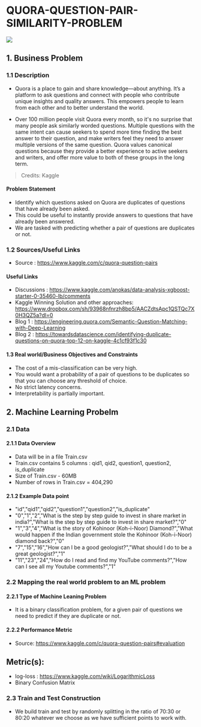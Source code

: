 # QUORA-QUESTION-PAIR-SIMILARITY-PROBLEM
<img src="https://www.learnopencv.com/wp-content/uploads/2018/12/Quora-Post-Image.jpg">

## 1. Business Problem 
### 1.1 Description 
- Quora is a place to gain and share knowledge—about anything. It’s a platform to ask questions and connect with people who contribute unique insights and quality answers. This empowers people to learn from each other and to better understand the world.

- Over 100 million people visit Quora every month, so it's no surprise that many people ask similarly worded questions. Multiple questions with the same intent can cause seekers to spend more time finding the best answer to their question, and make writers feel they need to answer multiple versions of the same question. Quora values canonical questions because they provide a better experience to active seekers and writers, and offer more value to both of these groups in the long term.


> Credits: Kaggle

#### Problem Statement

- Identify which questions asked on Quora are duplicates of questions that have already been asked.
- This could be useful to instantly provide answers to questions that have already been answered.
- We are tasked with predicting whether a pair of questions are duplicates or not.
### 1.2 Sources/Useful Links
- Source : https://www.kaggle.com/c/quora-question-pairs 

#### Useful Links
- Discussions : https://www.kaggle.com/anokas/data-analysis-xgboost-starter-0-35460-lb/comments
- Kaggle Winning Solution and other approaches: https://www.dropbox.com/sh/93968nfnrzh8bp5/AACZdtsApc1QSTQc7X0H3QZ5a?dl=0
- Blog 1 : https://engineering.quora.com/Semantic-Question-Matching-with-Deep-Learning
- Blog 2 : https://towardsdatascience.com/identifying-duplicate-questions-on-quora-top-12-on-kaggle-4c1cf93f1c30
#### 1.3 Real world/Business Objectives and Constraints 

- The cost of a mis-classification can be very high.
- You would want a probability of a pair of questions to be duplicates so that you can choose any threshold of choice.
- No strict latency concerns.
- Interpretability is partially important.

## 2. Machine Learning Probelm 
### 2.1 Data 
#### 2.1.1 Data Overview 
- Data will be in a file Train.csv 
- Train.csv contains 5 columns : qid1, qid2, question1, question2, is_duplicate 
- Size of Train.csv - 60MB 
- Number of rows in Train.csv = 404,290

#### 2.1.2 Example Data point 

- "id","qid1","qid2","question1","question2","is_duplicate"
- "0","1","2","What is the step by step guide to invest in share market in india?","What is the step by step guide to invest in share market?","0"
- "1","3","4","What is the story of Kohinoor (Koh-i-Noor) Diamond?","What would happen if the Indian government stole the Kohinoor (Koh-i-Noor) diamond back?","0"
- "7","15","16","How can I be a good geologist?","What should I do to be a great geologist?","1"
- "11","23","24","How do I read and find my YouTube comments?","How can I see all my Youtube comments?","1"
### 2.2 Mapping the real world problem to an ML problem 
#### 2.2.1 Type of Machine Leaning Problem 
- It is a binary classification problem, for a given pair of questions we need to predict if they are duplicate or not.

#### 2.2.2 Performance Metric 
- Source: https://www.kaggle.com/c/quora-question-pairs#evaluation

## Metric(s):

- log-loss : https://www.kaggle.com/wiki/LogarithmicLoss
- Binary Confusion Matrix
### 2.3 Train and Test Construction 
- We build train and test by randomly splitting in the ratio of 70:30 or 80:20 whatever we choose as we have sufficient points to work with.
